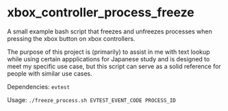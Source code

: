 # xbox_controller_process_freeze
A small example bash script that freezes and unfreezes processes when pressing the xbox button on xbox controllers.

The purpose of this project is (primarily) to assist in me with text lookup while using certain appplications for Japanese study and is designed to meet my specific use case, but this script can serve as a solid reference for people with similar use cases.

Dependencies:
`evtest`

Usage:
`./freeze_process.sh EVTEST_EVENT_CODE PROCESS_ID`
